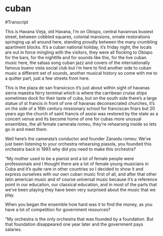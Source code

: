 # cuban

#Transcript

This is Havana Vieja, old Havana, I’m on Obispo, central havannas busiest street, between cobbled squares, colonial mansions, ornate restorations springing up all around here, standing proudly between the many crumbling apartment blocks. It’s a cuban national holiday, it’s friday night, the locals are out in force mingling with the visitors, they were all flocking to Obispo for the bars, for the nightlife and for sounds like this, for the live cuban music here, the salsas song cuban jazz and covers of the internationally famous bueno vista social club but i’m here to find another side to cuban music a different set of sounds, another musical history so come with me to a quitter part, just a few streets from here. 

This is the plaza de san fransicsco it’s just about within sight of havanas sierra maestra ferry terminal which is where the carribean cruise ships sometimes dock for their taste of cuba, but on the south side there’s a large statue of st francis in front of one of havanas deconsecrated churches, it’s on the side of a 16th century missionary school for franciscan friars but 20 years ago the church of saint francis of assisi was restored by the state as a concert venue and its become home of one for cubas more unusual ensembles, the all female camerata romeu, they’re rehearsing inside so lets go in and meet them. 

Well here’s the camerata’s conductor and founder Zanaidu romeu: We’ve just been listening to your orchestra rehearsing piasola, you founded this orchestra back in 1993 why did you need to make this orchestra?

“My mother used to be a pianist and a lot of female people were professionals and I thought there are a lot of female young musicians in Cuba and it’s quite rare in other countries so I decided to show it and express ourselves with our own cuban music first of all, and after that other latin american music and of course universal music because it’s a reference point in our education, our classical education, and in most of the parts that we’ve been playing they have been very surprised about the music that we play.

When you began the ensemble how hard was it to find the money, as you have a lot of competition for government resources? 

“My orchestra is the only orchestra that was founded by a foundation. But that foundation disappeared one year later and the government pays salaries. 
